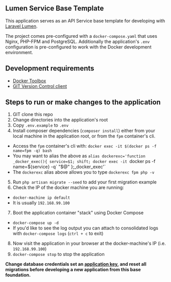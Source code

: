 ## Lumen Service Base Template

This application serves as an API Service base template for developing with [Laravel Lumen](http://lumen.laravel.com).

The project comes pre-configured with a `docker-compose.yaml` that uses Nginx, PHP-FPM and PostgreSQL.  Additionally
the application's `.env` configuration is pre-configured to work with the Docker development environment.

## Development requirements

* [Docker Toolbox](https://www.docker.com/products/docker-toolbox)
* [GIT Version Control client](https://git-scm.com/)

## Steps to run or make changes to the application

1. GIT clone this repo
2. Change directories into the application's root
3. Copy `.env.example` to `.env`
4. Install composer dependencies (`composer install`) either from your local machine in the application root, or from the `fpm` container's cli.
  * Access the `fpm` container's cli with: `docker exec -it $(docker ps -f name=fpm -q) bash`
  * You may want to alias the above as `alias dockerexc='function _docker_exec(){ service=$1; shift; docker exec -it `docker ps -f name=${service} -q` "$@" };_docker_exec'`
  * The `dockerexc` alias above allows you to type `dockerexc fpm php -v`
5. Run `php artisan migrate --seed` to add your first migration example
6. Check the IP of the docker machine you are running:
  * `docker-machine ip default`
  * It is usually `192.168.99.100`
7. Boot the application container "stack" using Docker Compose
  * `docker-compose up -d`
  * If you'd like to see the log output you can attach to consolidated logs with `docker-compose logs` (`ctrl + c` to exit)
8. Now visit the application in your browser at the docker-machine's IP (i.e. `192.168.99.100`)
9. `docker-compose stop` to stop the application

**Change database credentials set an [application key](https://laravel.com/docs/5.2#configuration), and reset all migrations before developing a new application from this base foundation.**